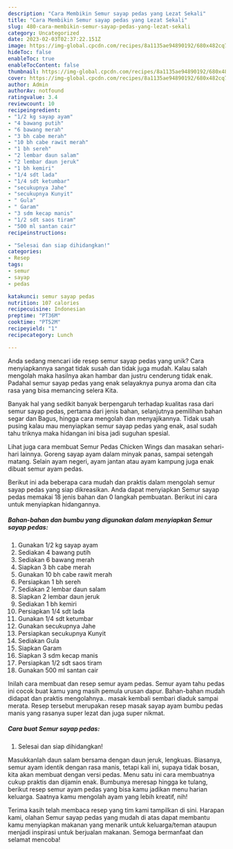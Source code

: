 ```yaml
---
description: "Cara Membikin Semur sayap pedas yang Lezat Sekali"
title: "Cara Membikin Semur sayap pedas yang Lezat Sekali"
slug: 480-cara-membikin-semur-sayap-pedas-yang-lezat-sekali
category: Uncategorized
date: 2023-02-03T02:37:22.151Z
image: https://img-global.cpcdn.com/recipes/8a1135ae94890192/680x482cq70/semur-sayap-pedas-foto-resep-utama.jpg
hideToc: false
enableToc: true
enableTocContent: false
thumbnail: https://img-global.cpcdn.com/recipes/8a1135ae94890192/680x482cq70/semur-sayap-pedas-foto-resep-utama.jpg
cover: https://img-global.cpcdn.com/recipes/8a1135ae94890192/680x482cq70/semur-sayap-pedas-foto-resep-utama.jpg
author: Admin
authorAv: notfound
ratingvalue: 3.4
reviewcount: 10
recipeingredient:
- "1/2 kg sayap ayam"
- "4 bawang putih"
- "6 bawang merah"
- "3 bh cabe merah"
- "10 bh cabe rawit merah"
- "1 bh sereh"
- "2 lembar daun salam"
- "2 lembar daun jeruk"
- "1 bh kemiri"
- "1/4 sdt lada"
- "1/4 sdt ketumbar"
- "secukupnya Jahe"
- "secukupnya Kunyit"
- " Gula"
- " Garam"
- "3 sdm kecap manis"
- "1/2 sdt saos tiram"
- "500 ml santan cair"
recipeinstructions:

- "Selesai dan siap dihidangkan!"
categories:
- Resep
tags:
- semur
- sayap
- pedas

katakunci: semur sayap pedas 
nutrition: 107 calories
recipecuisine: Indonesian
preptime: "PT36M"
cooktime: "PT52M"
recipeyield: "1"
recipecategory: Lunch

---
```





Anda sedang mencari ide resep semur sayap pedas yang unik? Cara menyiapkannya sangat tidak susah dan tidak juga mudah. Kalau salah mengolah maka hasilnya akan hambar dan justru cenderung tidak enak. Padahal semur sayap pedas yang enak selayaknya punya aroma dan cita rasa yang bisa memancing selera Kita.





Banyak hal yang sedikit banyak berpengaruh terhadap kualitas rasa dari semur sayap pedas, pertama dari jenis bahan, selanjutnya pemilihan bahan segar dan Bagus, hingga cara mengolah dan menyajikannya. Tidak usah pusing kalau mau menyiapkan semur sayap pedas yang enak,      asal sudah tahu triknya maka hidangan ini bisa jadi suguhan spesial.














Lihat juga cara membuat Semur Pedas Chicken Wings dan masakan sehari-hari lainnya. Goreng sayap ayam dalam minyak panas, sampai setengah matang. Selain ayam negeri, ayam jantan atau ayam kampung juga enak dibuat semur ayam pedas.






Berikut ini ada beberapa cara mudah dan praktis dalam mengolah semur sayap pedas yang siap dikreasikan. Anda dapat menyiapkan Semur sayap pedas memakai 18 jenis bahan dan 0 langkah pembuatan. Berikut ini cara untuk menyiapkan hidangannya.

<!--inarticleads1-->

##### Bahan-bahan dan bumbu yang digunakan dalam menyiapkan Semur sayap pedas:

1. Gunakan 1/2 kg sayap ayam
1. Sediakan 4 bawang putih
1. Sediakan 6 bawang merah
1. Siapkan 3 bh cabe merah
1. Gunakan 10 bh cabe rawit merah
1. Persiapkan 1 bh sereh
1. Sediakan 2 lembar daun salam
1. Siapkan 2 lembar daun jeruk
1. Sediakan 1 bh kemiri
1. Persiapkan 1/4 sdt lada
1. Gunakan 1/4 sdt ketumbar
1. Gunakan secukupnya Jahe
1. Persiapkan secukupnya Kunyit
1. Sediakan  Gula
1. Siapkan  Garam
1. Siapkan 3 sdm kecap manis
1. Persiapkan 1/2 sdt saos tiram
1. Gunakan 500 ml santan cair


Inilah cara membuat dan resep semur ayam pedas. Semur ayam tahu pedas ini cocok buat kamu yang masih pemula urusan dapur. Bahan-bahan mudah didapat dan praktis mengolahnya.. masak kembali sembari diaduk sampai merata. Resep tersebut merupakan resep masak sayap ayam bumbu pedas manis yang rasanya super lezat dan juga super nikmat. 

<!--inarticleads2-->

##### Cara buat Semur sayap pedas:


1. Selesai dan siap dihidangkan!

Masukkanlah daun salam bersama dengan daun jeruk, lengkuas. Biasanya, semur ayam identik dengan rasa manis, tetapi kali ini, supaya tidak bosan, kita akan membuat dengan versi pedas. Menu satu ini cara membuatnya cukup praktis dan dijamin enak. Bumbunya meresap hingga ke tulang, berikut resep semur ayam pedas yang bisa kamu jadikan menu harian keluarga. Saatnya kamu mengolah ayam yang lebih kreatif, nih! 

Terima kasih telah membaca resep yang tim kami tampilkan di sini. Harapan kami, olahan Semur sayap pedas yang mudah di atas dapat membantu kamu menyiapkan makanan yang menarik untuk keluarga/teman ataupun menjadi inspirasi untuk berjualan makanan. Semoga bermanfaat dan selamat mencoba!
